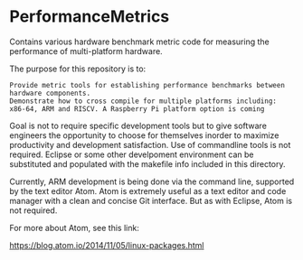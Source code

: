 # PerformanceMetrics

Contains various hardware benchmark metric code for measuring the performance of
multi-platform hardware.

The purpose for this repository is to:

    Provide metric tools for establishing performance benchmarks between hardware components.
    Demonstrate how to cross compile for multiple platforms including: x86-64, ARM and RISCV. A Raspberry Pi platform option is coming

Goal is not to require specific development tools but to give software engineers the opportunity to choose for themselves inorder to maximize productivity and development satisfaction. Use of commandline tools is not required. Eclipse or some other develpoment environment can be substituted and populated with the makefile info included in this directory.

Currently, ARM development is being done via the command line, supported by the text editor Atom. Atom is extremely useful as a text editor and code manager with a clean and concise Git interface. But as with Eclipse, Atom is not required.

For more about Atom, see this link:

https://blog.atom.io/2014/11/05/linux-packages.html
